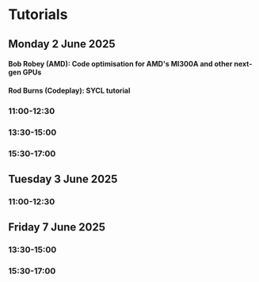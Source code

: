 # Tutorials


## Monday 2 June 2025


#### Bob Robey (AMD): Code optimisation for AMD's MI300A and other next-gen GPUs
#### Rod Burns (Codeplay): SYCL tutorial


### 11:00-12:30
### 13:30-15:00
### 15:30-17:00

## Tuesday 3 June 2025
### 11:00-12:30

## Friday 7 June 2025
### 13:30-15:00
### 15:30-17:00
